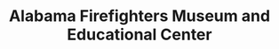 ---
layout: repo
title: "Alabama Firefighters Museum and Educational Center"
id: 10004
permalink: repos/10004/
---
